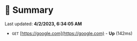 # 📖 Summary
Last updated: **4/2/2023, 6:34:05 AM**

- `GET` [https://google.com](https://google.com) - **Up** (142ms)
